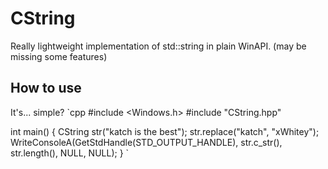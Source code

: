 # CString
Really lightweight implementation of std::string in plain WinAPI. (may be missing some features)

## How to use
It's... simple?
`cpp
#include <Windows.h>
#include "CString.hpp"

int main() {
	CString str("katch is the best");
	str.replace("katch", "xWhitey");
	WriteConsoleA(GetStdHandle(STD_OUTPUT_HANDLE), str.c_str(), str.length(), NULL, NULL);
}
`
